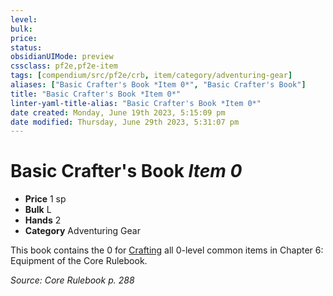 ```yaml
---
level:
bulk:
price:
status:
obsidianUIMode: preview
cssclass: pf2e,pf2e-item
tags: [compendium/src/pf2e/crb, item/category/adventuring-gear]
aliases: ["Basic Crafter's Book *Item 0*", "Basic Crafter's Book"]
title: "Basic Crafter's Book *Item 0*"
linter-yaml-title-alias: "Basic Crafter's Book *Item 0*"
date created: Monday, June 19th 2023, 5:15:09 pm
date modified: Thursday, June 29th 2023, 5:31:07 pm
---
```


# Basic Crafter's Book *Item 0*

- **Price** 1 sp
- **Bulk** L
- **Hands** 2
- **Category** Adventuring Gear

This book contains the 0 for [Crafting](rules/actions/craft.md) all 0-level common items in Chapter 6: Equipment of the Core Rulebook.

*Source: Core Rulebook p. 288*
